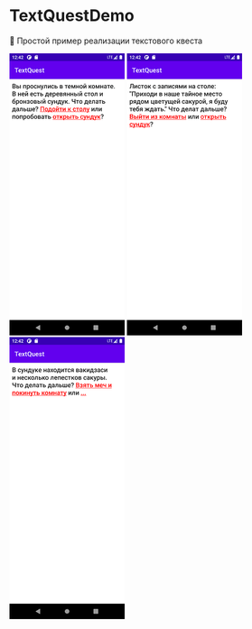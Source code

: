 # TextQuestDemo
🌈
Простой пример реализации текстового квеста

![Скриншот приложения](https://github.com/FrikoGad/TextQuestDemo/raw/master/screenshots/1.png)  ![Скриншот приложения](https://github.com/FrikoGad/TextQuestDemo/raw/master/screenshots/2.png)  ![Скриншот приложения](https://github.com/FrikoGad/TextQuestDemo/raw/master/screenshots/3.png)

